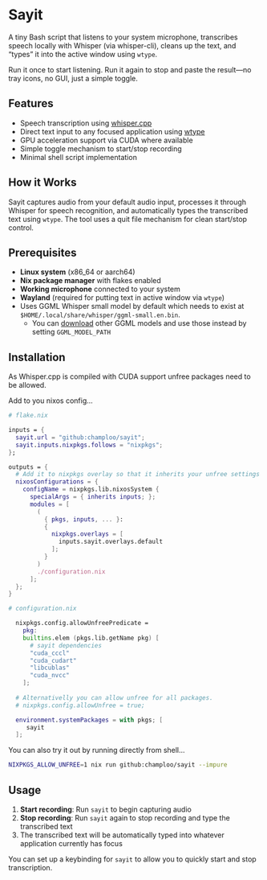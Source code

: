 # Sayit

A tiny Bash script that listens to your system microphone, transcribes speech locally with Whisper (via whisper-cli), cleans up the text, and “types” it into the active window using `wtype`.

Run it once to start listening. Run it again to stop and paste the result—no tray icons, no GUI, just a simple toggle.

## Features

- Speech transcription using [whisper.cpp](https://github.com/ggml-org/whisper.cpp)
- Direct text input to any focused application using [wtype](https://github.com/atx/wtype)
- GPU acceleration support via CUDA where available
- Simple toggle mechanism to start/stop recording
- Minimal shell script implementation

## How it Works

Sayit captures audio from your default audio input, processes it through Whisper for speech recognition, and automatically types the transcribed text using `wtype`. The tool uses a quit file mechanism for clean start/stop control.

## Prerequisites

- **Linux system** (x86_64 or aarch64)
- **Nix package manager** with flakes enabled
- **Working microphone** connected to your system
- **Wayland** (required for putting text in active window via `wtype`)
- Uses GGML Whisper small model by default which needs to exist at `$HOME/.local/share/whisper/ggml-small.en.bin`.
  - You can [download](https://huggingface.co/ggerganov/whisper.cpp/tree/main) other GGML models and use those instead by setting `GGML_MODEL_PATH`

## Installation

As Whisper.cpp is compiled with CUDA support unfree packages need to be allowed.

Add to you nixos config...

```nix
# flake.nix

inputs = {
  sayit.url = "github:champloo/sayit";
  sayit.inputs.nixpkgs.follows = "nixpkgs";
};

outputs = {
  # Add it to nixpkgs overlay so that it inherits your unfree settings
  nixosConfigurations = {
    configName = nixpkgs.lib.nixosSystem {
      specialArgs = { inherits inputs; };
      modules = [
        (
          { pkgs, inputs, ... }:
          {
            nixpkgs.overlays = [
              inputs.sayit.overlays.default
            ];
          }
        )
        ./configuration.nix
      ];
  };
}

# configuration.nix

  nixpkgs.config.allowUnfreePredicate =
    pkg:
    builtins.elem (pkgs.lib.getName pkg) [
      # sayit dependencies
      "cuda_cccl"
      "cuda_cudart"
      "libcublas"
      "cuda_nvcc"
    ];
  
  # Alternativelly you can allow unfree for all packages.
  # nixpkgs.config.allowUnfree = true;

  environment.systemPackages = with pkgs; [
     sayit
  ];
```

You can also try it out by running  directly from shell...

```bash
NIXPKGS_ALLOW_UNFREE=1 nix run github:champloo/sayit --impure
```

## Usage

1. **Start recording**: Run `sayit` to begin capturing audio
2. **Stop recording**: Run `sayit` again to stop recording and type the transcribed text
3. The transcribed text will be automatically typed into whatever application currently has focus

You can set up a keybinding for `sayit` to allow you to quickly start and stop transcription.

